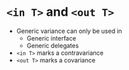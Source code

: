 # `<in T>` and `<out T>`

- Generic variance can only be used in
  - Generic interface
  - Generic delegates
- `<in T>` marks a contravariance
- `<out T>` marks a covariance
